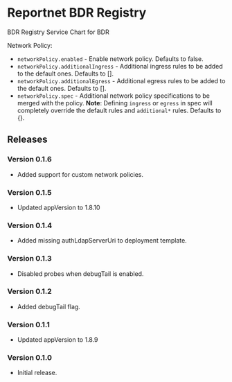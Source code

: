 # Reportnet BDR Registry

BDR Registry Service Chart for BDR

Network Policy:
- `networkPolicy.enabled` - Enable network policy. Defaults to false.
- `networkPolicy.additionalIngress` - Additional ingress rules to be added to the default ones. Defaults to [].
- `networkPolicy.additionalEgress` - Additional egress rules to be added to the default ones. Defaults to [].
- `networkPolicy.spec` - Additional network policy specifications to be merged with the policy. **Note**: Defining `ingress` or `egress` in spec will completely override the default rules and `additional*` rules. Defaults to {}.

## Releases

### Version 0.1.6
- Added support for custom network policies.

### Version 0.1.5
- Updated appVersion to 1.8.10

### Version 0.1.4
- Added missing authLdapServerUri to deployment template.

### Version 0.1.3
- Disabled probes when debugTail is enabled.

### Version 0.1.2
- Added debugTail flag.

### Version 0.1.1
- Updated appVersion to 1.8.9

### Version 0.1.0
- Initial release.
